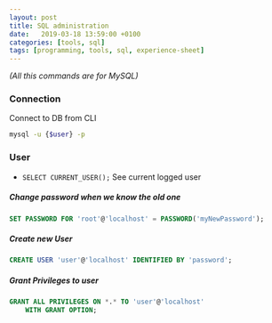 ```yaml
---
layout: post
title: SQL administration
date:   2019-03-18 13:59:00 +0100
categories: [tools, sql]
tags: [programming, tools, sql, experience-sheet]
---
```

_(All this commands are for MySQL)_  

### Connection
Connect to DB from CLI

~~~ bash
mysql -u {$user} -p    
~~~

### User
* `SELECT CURRENT_USER();` See current logged user   

##### Change password when we know the old one  
~~~ sql
SET PASSWORD FOR 'root'@'localhost' = PASSWORD('myNewPassword');
~~~
<!--more-->
##### Create new User
~~~ sql
CREATE USER 'user'@'localhost' IDENTIFIED BY 'password';
~~~

##### Grant Privileges to user
~~~ sql
GRANT ALL PRIVILEGES ON *.* TO 'user'@'localhost'
	WITH GRANT OPTION;
~~~
